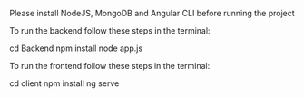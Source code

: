 Please install NodeJS, MongoDB and Angular CLI before running the project

To run the backend follow these steps in the terminal:

cd Backend
npm install
node app.js


To run the frontend follow these steps in the terminal:

cd client
npm install
ng serve